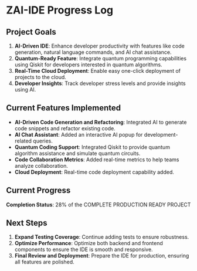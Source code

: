 
# ZAI-IDE Progress Log

## Project Goals
1. **AI-Driven IDE**: Enhance developer productivity with features like code generation, natural language commands, and AI chat assistance.
2. **Quantum-Ready Feature**: Integrate quantum programming capabilities using Qiskit for developers interested in quantum algorithms.
3. **Real-Time Cloud Deployment**: Enable easy one-click deployment of projects to the cloud.
4. **Developer Insights**: Track developer stress levels and provide insights using AI.

## Current Features Implemented
- **AI-Driven Code Generation and Refactoring**: Integrated AI to generate code snippets and refactor existing code.
- **AI Chat Assistant**: Added an interactive AI popup for development-related queries.
- **Quantum Coding Support**: Integrated Qiskit to provide quantum algorithm assistance and simulate quantum circuits.
- **Code Collaboration Metrics**: Added real-time metrics to help teams analyze collaboration.
- **Cloud Deployment**: Real-time code deployment capability added.

## Current Progress
**Completion Status**: 28% of the COMPLETE PRODUCTION READY PROJECT

## Next Steps
1. **Expand Testing Coverage**: Continue adding tests to ensure robustness.
2. **Optimize Performance**: Optimize both backend and frontend components to ensure the IDE is smooth and responsive.
3. **Final Review and Deployment**: Prepare the IDE for production, ensuring all features are polished.

